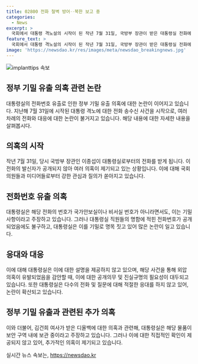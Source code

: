 ```yaml
---
title: 02800 전화 철벽 방어‥북한 보고 중
categories:
  - News
excerpt: >
  국회에서 대통령 격노설의 시작이 된 작년 7월 31일, 국방부 장관이 받은 대통령실 전화에 대한 의혹이 불거졌습니다. 이로 인해 외압 의혹의 시작점이 됐고, 대통령실은 해당 전화번호를 공개하지 않고 있어 논란이 커지고 있습니다. 또한, 대통령 비서실장은 김건희 여사가 받은 디올백에 대한 사실 확인을 거부하며 논란을 자아내고 있습니다. MBC는 제보를 기다리고 있습니다.
feature_text: >
  국회에서 대통령 격노설의 시작이 된 작년 7월 31일, 국방부 장관이 받은 대통령실 전화에 대한 의혹이 불거졌습니다. 이로 인해 외압 의혹의 시작점이 됐고, 대통령실은 해당 전화번호를 공개하지 않고 있어 논란이 커지고 있습니다. 또한, 대통령 비서실장은 김건희 여사가 받은 디올백에 대한 사실 확인을 거부하며 논란을 자아내고 있습니다. MBC는 제보를 기다리고 있습니다.
image: 'https://newsdao.kr/res/images/meta/newsdao_breakingnews.jpg'
---
```


<p><img src="https://newsdao.kr/res/images/meta/newsdao_breakingnews.jpg" alt="implanttips 속보" /></p>

<h2 data-ke-size="size26">정부 기밀 유출 의혹 관련 논란</h2>

<p data-ke-size="size16">대통령실의 전화번호 유출로 인한 정부 기밀 유출 의혹에 대한 논란이 이어지고 있습니다. 지난해 7월 31일에 시작된 대통령 격노에 대한 전화 송수신 사건을 시작으로, 여러 차례의 전화와 대응에 대한 논란이 불거지고 있습니다. 해당 내용에 대한 자세한 내용을 살펴봅시다.</p>

<h2 data-ke-size="size26">의혹의 시작</h2>

<p data-ke-size="size16">작년 7월 31일, 당시 국방부 장관인 이종섭이 대통령실로부터의 전화를 받게 됩니다. 이 전화의 발신자가 공개되지 않아 여러 의혹이 제기되고 있는 상황입니다. 이에 대해 국회의원들과 미디어들로부터 강한 관심과 질의가 쏟아지고 있습니다.</p>

<h2 data-ke-size="size26">전화번호 유출 의혹</h2>

<p data-ke-size="size16">대통령실은 해당 전화의 번호가 국가안보실이나 비서실 번호가 아니라면서도, 이는 기밀 사항이라고 주장하고 있습니다. 그러나 대통령실 직원들의 명함에 적힌 전화번호가 공개되었음에도 불구하고, 대통령실은 이를 기밀로 명목 짓고 있어 많은 논란이 일고 있습니다.</p>

<h2 data-ke-size="size26">응대와 대응</h2>

<p data-ke-size="size16">이에 대해 대통령실은 이에 대한 설명을 제공하지 않고 있으며, 해당 사건을 통해 외압 의혹이 유발되었음을 감안할 때, 이에 대한 공개의무 및 진실규명의 필요성이 대두되고 있습니다. 또한 대통령실은 다수의 전화 및 질문에 대해 적절한 응대를 하지 않고 있어, 논란이 확산되고 있습니다.</p>

<h2 data-ke-size="size26">정부 기밀 유출과 관련된 추가 의혹</h2>

<p data-ke-size="size16">이와 더불어, 김건희 여사가 받은 디올백에 대한 의혹과 관련해, 대통령실은 해당 물품이 보안 구역 내에 보관 중이라고 주장하고 있습니다. 그러나 이에 대한 직접적인 확인이 제공되지 않고 있어, 추가적인 의혹이 제기되고 있습니다.</p>
실시간 뉴스 속보는, <a href="https://newsdao.kr" rel="dofollow">https://newsdao.kr</a>


